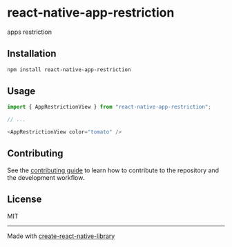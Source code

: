 # react-native-app-restriction

apps restriction

## Installation

```sh
npm install react-native-app-restriction
```

## Usage


```js
import { AppRestrictionView } from "react-native-app-restriction";

// ...

<AppRestrictionView color="tomato" />
```


## Contributing

See the [contributing guide](CONTRIBUTING.md) to learn how to contribute to the repository and the development workflow.

## License

MIT

---

Made with [create-react-native-library](https://github.com/callstack/react-native-builder-bob)
